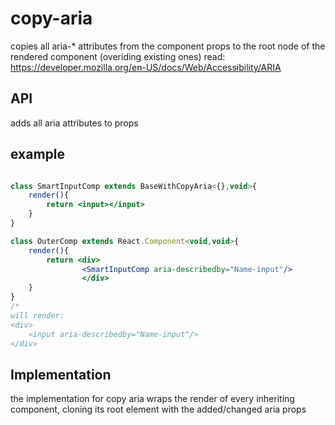 
# copy-aria


copies all aria-* attributes from the component props to the root node of the rendered component (overiding existing ones)
read: https://developer.mozilla.org/en-US/docs/Web/Accessibility/ARIA
## API
  
adds all aria attributes to props

## example

```jsx

class SmartInputComp extends BaseWithCopyAria<{},void>{
	render(){
		return <input></input>
	}
}

class OuterComp extends React.Component<void,void>{
	render(){
		return <div>
				<SmartInputComp aria-describedby="Name-input"/>
				</div>
	}
}
/*
will render:
<div>
	<input aria-describedby="Name-input"/>
</div>
```

## Implementation

the implementation for copy aria wraps the render of every inheriting component, cloning its root element with the added/changed aria props

